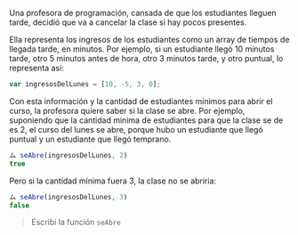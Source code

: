 Una profesora de programación, cansada de que los estudiantes lleguen tarde, decidió que va a cancelar la clase si hay pocos presentes. 

Ella representa los ingresos de los estudiantes como un array de tiempos de llegada tarde, en minutos. Por ejemplo, si un estudiante llegó 10 minutos tarde, otro 5 minutos antes de hora, otro 3 minutos tarde, y otro puntual, lo representa así: 

```javascript
var ingresosDelLunes = [10, -5, 3, 0];
```
Con esta información y la cantidad de estudiantes mínimos para abrir el curso, la profesora quiere saber si la clase se abre. Por ejemplo, suponiendo que la cantidad minima de estudiantes para que la clase se de es 2, el curso del lunes se abre, porque hubo un estudiante que llegó puntual y un estudiante que llegó temprano. 

```javascript
ム seAbre(ingresosDelLunes, 2)
true
```

Pero si la cantidad mínima fuera 3, la clase no se abriria:

```javascript
ム seAbre(ingresosDelLunes, 3)
false
```

> Escribi la función `seAbre`
